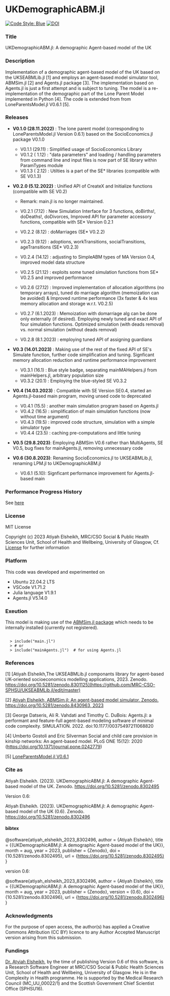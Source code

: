# UKDemographicABM.jl

[![Code Style: Blue](https://img.shields.io/badge/code%20style-blue-4495d1.svg)](https://github.com/invenia/BlueStyle)
[![DOI](https://zenodo.org/badge/DOI/10.5281/zenodo.8302495.svg)](https://doi.org/10.5281/zenodo.8302495)


### Title 

UKDemographicABM.jl: A demographic Agent-based model of the UK

### Description 

Implementation of a demographic agent-based model of the UK based on the UKSEABMLib.jl [1] and employs an agent-based model simulator tool, ABMSim.jl [2] and Agents.jl package [3]. The implementation based on Agents.jl is just a first attempt and is subject to tuning. The model is a re-implementation of the demographic part of the Lone Parent Model implemented in Python [4]. The code is extended from from LoneParentsModel.jl V0.6.1 [5].  

### Releases

- **V0.1.0 (28.11.2022)** : The lone parent model (corresponding to LoneParentsModel.jl Version 0.6.1) based on the SocioEconomics.jl package V0.1.0 

   - V0.1.1 (29.11)  : Simplified usage of SocioEconomics Library 
   - V0.1.2 ( 1.12)  : "data parameters" and loading / handling parameters from command line and input files is now part of SE library within ParamTypes module
   - V0.1.3 ( 2.12)  : Utilties is a part of the SE* libraries (compatible with SE V0.1.3)  
   
- **V0.2.0 (5.12.2022)** : Unified API of CreateX and Initialize functions (compatible with SE V0.2)
   - Remark: main.jl is no longer maintained.  

   - V0.2.1 (7.12)   : New Simulation Interface for 3 functions, doBirths!, doDeaths!, doDivorces, Improved API for parameter accessory functions, compatible with SE* Version 0.2.1
   - V0.2.2 (8.12)   : doMarriages (SE* V0.2.2)
   - V0.2.3 (9.12)   : adoptions, workTransitions, socialTransitions, ageTransitions (SE* V0.2.3)  
   - V0.2.4 (14.12)  : adjusting to SimpleABM types of MA Version 0.4, improved model data structure 
   - V0.2.5 (21.12)  : exploits some tuned simulation functions from SE* V0.2.5 and improved performance  
   - V0.2.6 (27.12)  : Improved implementation of allocation algorithms (no temporary arrays), tuned do marriage algorithm (memoization can be avoided) & Improved runtime performance (3x faster & 4x less memory allocation and storage w.r.t. V0.2.5) 
   - V0.2.7 (6.1.2023) :  Memoization with domarriage alg can be done only externally (if desired). Employing newly tuned and exact API of four simulation functions. Optimized simulation (with deads removal) vs. normal simulation (without deads removal) 
   - V0.2.8 (8.1.2023) :  employing tuned API of assigning guardians 
- **V0.3 (14.01.2023)** : Making use of the rest of the fixed API of SE's Simulate function, further code simplification and tuning. Signficant memory allocation reduction and runtime performance improvement  
   - V0.3.1 (16.1) : Blue style badge, separating mainMAHelpers.jl from mainHelpers.jl, arbitrary population size
   - V0.3.2 (20.1) : Employing the blue-styled SE V0.3.2 
- **V0.4 (14.03.2023)** : Compatible with SE Version SE0.4, started an Agents.jl-based main program, moving unsed code to deprecated 
   - V0.4.1 (15.5) : another main simulation program based on Agents.jl  
   - V0.4.2 (16.5) : simplification of main simulation functions (now without time argument)
   - V0.4.3 (19.5) : improved code structure, simulation with a simple simulator type 
   - V0.4.4 (23.5) : caching pre-computations and little tuning
 
- **V0.5 (29.8.2023)**: Employing ABMSim V0.6 rather than MultiAgents, SE V0.5, bug fixes for mainAgents.jl, removing unnecessary code
- **V0.6 (30.8.2023)**: Renaming SocioEconomics.jl to UKSEABMLib.jl, renaming LPM.jl to UKDemographicABM.jl
   - V0.6.1 (5.10): Signficant performance improvement for Agents.jl-based main  

### Performance Progress History 

See [here](https://github.com/MRC-CSO-SPHSU/LPM.jl/blob/master/Performance.md)

### License 

MIT License

Copyright (c) 2023 Atiyah Elsheikh, MRC/CSO Social & Public Health Sciences Unit, School of Health and Wellbeing, University of Glasgow, Cf. [License](https://github.com/MRC-CSO-SPHSU/UKDemographicABM.jl/blob/master/LICENSE) for further information

### Platform 

This code was developed and experimented on 
- Ubuntu 22.04.2 LTS
- VSCode V1.71.2
- Julia language V1.9.1
- Agents.jl V5.14.0

### Exeution 

This model is making use of the [ABMSim.jl package](https://github.com/MRC-CSO-SPHSU/ABMSim.jl) which needs to be internally installed (currently not registered). 

<code>  
  > include("main.jl")
  > # or 
  > include("mainAgents.jl")  # for using Agents.jl 
</code> 

### References

[1] [Atiyah Elsheikh,The UKSEABMLib.jl componants library for agent-based UK-oriented socioeconomics modelling applications, 2023. Zenodo. https://doi.org/10.5281/zenodo.8301125](https://github.com/MRC-CSO-SPHSU/UKSEABMLib.jl/edit/master)

[2] [Atiyah Elsheikh, ABMSim.jl: An agent-based model simulator. Zenodo. https://doi.org/10.5281/zenodo.8430963, 2023](https://github.com/MRC-CSO-SPHSU/ABMSim.jl/blob/master)

[3] George Datseris, Ali R. Vahdati and Timothy C. DuBois: Agents.jl: a performant and feature-full agent-based modeling software of minimal code complexity. SIMULATION. 2022. doi:10.1177/00375497211068820 

[4] Umberto Gostoli and Eric Silverman Social and child care provision in kinship networks: An agent-based model. PLoS ONE 15(12): 2020 (https://doi.org/10.1371/journal.pone.0242779) 

[5] [LoneParentsModel.jl V0.6.1](https://archive.softwareheritage.org/browse/origin/directory/?branch=refs/tags/V0.6.1&origin_url=https://github.com/MRC-CSO-SPHSU/LoneParentsModel.jl&snapshot=7b7095bbf44a61414ed6d1abec7861c162a10e60) 

### Cite as 

Atiyah Elsheikh. (2023). UKDemographicABM.jl: A demographic Agent-based model of the UK. Zenodo. https://doi.org/10.5281/zenodo.8302495

Version 0.6:  

Atiyah Elsheikh. (2023). UKDemographicABM.jl: A demographic Agent-based model of the UK (0.6). Zenodo. https://doi.org/10.5281/zenodo.8302496

#### bibtex 

@software{atiyah_elsheikh_2023_8302496,
  author       = {Atiyah Elsheikh},
  title        = {{UKDemographicABM.jl: A demographic Agent-based 
                   model of the UK}},
  month        = aug,
  year         = 2023,
  publisher    = {Zenodo},
  doi          = {10.5281/zenodo.8302495},
  url          = {https://doi.org/10.5281/zenodo.8302495}
}

version 0.6: 

@software{atiyah_elsheikh_2023_8302496,
  author       = {Atiyah Elsheikh},
  title        = {{UKDemographicABM.jl: A demographic Agent-based 
                   model of the UK}},
  month        = aug,
  year         = 2023,
  publisher    = {Zenodo},
  version      = {0.6},
  doi          = {10.5281/zenodo.8302496},
  url          = {https://doi.org/10.5281/zenodo.8302496}
}

### Acknowledgments 

For the purpose of open access, the author(s) has applied a Creative Commons Attribution (CC BY) licence to any Author Accepted Manuscript version arising from this submission.

### Fundings 

[Dr. Atyiah Elsheikh](https://www.gla.ac.uk/schools/healthwellbeing/staff/atiyahelsheikh/), by the time of publishing Version 0.6 of this software, is a Research Software Engineer at MRC/CSO Social & Public Health Sciences Unit, School of Health and Wellbeing, University of Glasgow. He is in the Complexity in Health programme. He is supported  by the Medical Research Council (MC_UU_00022/1) and the Scottish Government Chief Scientist Office (SPHSU16). 

